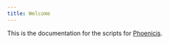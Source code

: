 ```yaml
---
title: Welcome
---
```


This is the documentation for the scripts for [Phoenicis](https://github.com/PhoenicisOrg/phoenicis).